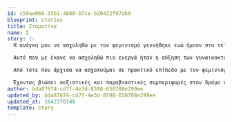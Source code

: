 ```yaml
---
id: c59ae066-33b1-4880-b7ce-b20422f97ab0
blueprint: stories
title: Σταματίνα
name: Σ
story: |-
  Η ανάγκη μου να ασχοληθώ με τον φεμινισμό γεννήθηκε ενώ ήμουν στο τέταρτο έτος της σχολής. Ένα από τα μαθήματα της σχολής είχε να κάνει με την πολιτική ζύμωση και την δράση των γυναικών στην Τουρκία. Σιγά-σιγά, άρχισα να ασχολούμαι περισσότερο με τον φεμινισμό και να ενδιαφέρομαι για τις διαστάσεις που έχει λάβει η έμφυλη βία στην Ελλάδα. 

  Αυτό που με έκανε να ασχοληθώ πιο ενεργά ήταν η αύξηση των γυναικοκτονιών. Αξιολογώντας την κατάσταση στην Τουρκία και στην Ελλάδα, ένιωσα μεγάλη οργή και στεναχώρια. Είχα αποφασίσει να ασχοληθώ σε πρακτικό επίπεδο με τον φεμινισμό λίγους μήνες πριν το ξέσπασμα της πανδημίας, αλλά όλη η κατάσταση με έκανε να το αναβάλλω. Όμως, μετά την ανάδυση του #metoo στην Ελλάδα, ακούγοντας τις εξομολογήσεις των αθλητριών/ων και καλλιτεχνίδων είπα: «Φτάνει. Πρέπει να κάνω κάτι.». 

  Από τότε που άρχισα να ασχολούμαι σε πρακτικό επίπεδο με τον φεμινισμό, υποσχέθηκα στον εαυτό μου ότι δεν θα σταματήσω. Αυτός ο αγώνας είναι διαγενεακός και θέλω πολύ να στηρίξω τα άτομα που έχουν βιώσει περιστατικά έμφυλης βίας και φοβούνται να μιλήσουν. Θέλω να σταθώ στα άτομα που βρήκαν το κουράγιο να μιλήσουν. Η απόφαση μου να μπώ μέσα στο κίνημα βοήθησε και εμένα την ίδια σε προσωπικό επίπεδο. Πίστεψα περισσότερο στον εαυτό μου, ενδυναμώθηκα και μέσα από τις διαδικασίες αλλά και μέσα από την φροντίδα που δέχτηκα. 

  Έχοντας βιώσει σεξιστικές και παραβιαστικές συμπεριφορές στον δρόμο και σε παλαιότερους χώρους εργασίας μου όταν ήρθα σε επαφή με άτομα που ένιωθαν την ίδια αγανάκτηση με εμένα για αυτή την πατριαρχική κοινωνία, αυτό με έκανε να καταλάβω οτι δεν είμαι μόνη και αυτό είναι το βασικότερο. Δεν είναι εύκολο να μιλήσεις για τα βιώματα σου και ακόμα αρνούμαι να μιλήσω για κάποια από αυτά. Όμως, ξέρω οτι δεν είμαι μόνη και αυτό μου δίνει δύναμη να συνεχίσω. Καμία και κανένα δεν είναι μόνη/μόνο.
author: bda87674-cd7f-4e3d-8598-650708e299ee
updated_by: bda87674-cd7f-4e3d-8598-650708e299ee
updated_at: 1642370148
template: story
---
```

